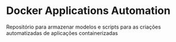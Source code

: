 # Docker Applications Automation
Repositório para armazenar modelos e scripts para as criações automatizadas de aplicações containerizadas